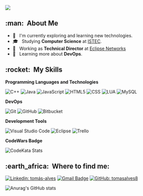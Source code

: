 
![](https://komarev.com/ghpvc/?username=tomasalves8&color=006bed)

<h2> :man: &nbsp;About Me</h3>

- 🤔 &nbsp; I'm currently exploring and learning new technologies.
- 🎓 &nbsp; Studying **Computer Science** at <a href="https://www.istec.pt/">ISTEC</a>.
- 💼 &nbsp; Working as **Technical Director** at <a href="https://eclipsenetworks.ltd.uk">Eclipse Networks</a>
- 🌱 &nbsp; Learning more about **DevOps**.

<h2> :rocket: &nbsp;My Skills </h3>

**Programming Languages and Technologies**

  ![C++](https://img.shields.io/badge/-C++-333333?style=flat&logo=C%2B%2B&logoColor=00599C)
  ![Java](https://img.shields.io/badge/-Java-333333?style=flat&logo=Java&logoColor=007396)
  ![JavaScript](https://img.shields.io/badge/-JavaScript-333333?style=flat&logo=javascript)
  ![HTML5](https://img.shields.io/badge/-HTML5-333333?style=flat&logo=HTML5)
  ![CSS](https://img.shields.io/badge/-CSS-333333?style=flat&logo=CSS3&logoColor=1572B6)
  ![LUA](https://img.shields.io/badge/-LUA-333333?style=flat&logo=LUA&logoColor=1572B6)
  ![MySQL](https://img.shields.io/badge/-MySQL-333333?style=flat&logo=mysql)

**DevOps**

  ![Git](https://img.shields.io/badge/-Git-333333?style=flat&logo=git)
  ![GitHub](https://img.shields.io/badge/-GitHub-333333?style=flat&logo=github)
  ![Bitbucket](https://img.shields.io/badge/-Bitbucket-333333?style=flat&logo=bitbucket)

**Development Tools**

  ![Visual Studio Code](https://img.shields.io/badge/-Visual%20Studio%20Code-333333?style=flat&logo=visual-studio-code&logoColor=007ACC)
  ![Eclipse](https://img.shields.io/badge/-Eclipse-333333?style=flat&logo=eclipse-ide&logoColor=2C2255)
  ![Trello](https://img.shields.io/badge/-Trello-333333?style=flat&logo=trello&logoColor=007ACC)

**CodeWars Badge**

  ![CodeKata Stats](https://www.codewars.com/users/tomasalves8/badges/large)

<h2> :earth_africa: &nbsp;Where to find me: </h3> 

[![Linkedin: tomás-alves](https://img.shields.io/badge/-tomásalves-blue?style=flat-square&logo=Linkedin&logoColor=white&link=https://www.linkedin.com/in/tom%C3%A1s-alves/)](https://www.linkedin.com/in/tomás-alves/)
[![Gmail Badge](https://img.shields.io/badge/-tomasalves35@gmail.com-006bed?style=flat-square&logo=Gmail&logoColor=white&link=mailto:tomasalves35@gmail.com)](mailto:tomasalves35@gmail.com)
[![GitHub: tomasalves8]( https://img.shields.io/github/followers/tomasalves8?label=follow&style=social)](https://github.com/tomasalves8)

![Anurag's GitHub stats](https://github-readme-stats.vercel.app/api?username=tomasalves8&theme=dracula&show_icons=true)
